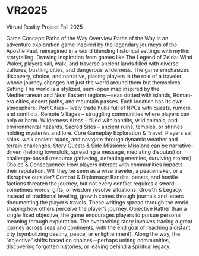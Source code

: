 # VR2025
Virtual Reality Project Fall 2025

Game Concept: Paths of the Way
Overview
Paths of the Way is an adventure exploration game inspired by the legendary journeys of the Apostle Paul, reimagined in a world blending historical settings with mythic storytelling. Drawing inspiration from games like The Legend of Zelda: Wind Waker, players sail, walk, and traverse ancient lands filled with diverse cultures, bustling cities, and dangerous wilderness. The game emphasizes discovery, choice, and narrative, placing players in the role of a traveler whose journey changes not just the world around them but themselves.
Setting
The world is a stylized, semi-open map inspired by the Mediterranean and Near Eastern regions—seas dotted with islands, Roman-era cities, desert paths, and mountain passes. Each location has its own atmosphere:
Port Cities – lively trade hubs full of NPCs with quests, rumors, and conflicts.
Remote Villages – struggling communities where players can help or harm.
Wilderness Areas – filled with bandits, wild animals, and environmental hazards.
Sacred Sites – ancient ruins, temples, or shrines holding mysteries and lore.
Core Gameplay
Exploration & Travel: Players sail ships, walk ancient roads, and navigate through dynamic weather and terrain challenges.
Story Quests & Side Missions: Missions can be narrative-driven (helping townsfolk, spreading a message, mediating disputes) or challenge-based (resource gathering, defeating enemies, surviving storms).
Choice & Consequence: How players interact with communities impacts their reputation. Will they be seen as a wise traveler, a peacemaker, or a disruptive outsider?
Combat & Diplomacy: Bandits, beasts, and hostile factions threaten the journey, but not every conflict requires a sword—sometimes words, gifts, or wisdom resolve situations.
Growth & Legacy: Instead of traditional leveling, growth comes through journals and letters documenting the player’s travels. These writings spread through the world, shaping how others perceive the player’s journey.
Objective
Rather than a single fixed objective, the game encourages players to pursue personal meaning through exploration. The overarching story involves tracing a great journey across seas and continents, with the end goal of reaching a distant city (symbolizing destiny, peace, or enlightenment). Along the way, the “objective” shifts based on choices—perhaps uniting communities, discovering forgotten histories, or leaving behind a spiritual legacy.

